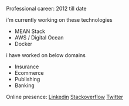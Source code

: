 Professional career: 2012 till date

i'm currently working on these technologies
- MEAN Stack
- AWS / Digital Ocean
- Docker

i have worked on below domains
- Insurance
- Ecommerce
- Publishing
- Banking


Online presence: [Linkedin](https://www.linkedin.com/in/divine6/) [Stackoverflow](https://stackoverflow.com/users/3673073/divine) [Twitter](https://twitter.com/divine_rw)

<!--
Here are some ideas to get you started:

- 🔭 I’m currently working on ...
- 🌱 I’m currently learning ...
- 👯 I’m looking to collaborate on ...
- 🤔 I’m looking for help with ...
- 💬 Ask me about ...
- 📫 How to reach me: ...
- 😄 Pronouns: ...
- ⚡ Fun fact: ...
-->
